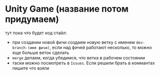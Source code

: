# Unity Game (название потом придумаем)

тут пока что будет код стайл:
- при создании новой фичи создаем новую ветку с именем `dev-branch-(имя фичи)`, если над фичей работают несколько, то можно еще больше веток сделать
- `merge` делаем, когда убедимся, что ветка в рабочем состоянии
- таски можно посмотреть в `Issues`. Если решили брать в коммантах пишите что взяли 
